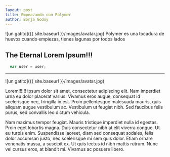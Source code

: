 ```yaml
---
layout: post
title: Empeazando con Polymer
author: Borja Godoy
---
```

![un gatito]({{ site.baseurl }}/images/avatar.jpg)
Polymer es una tocadura de huevos cuando empiezas, tienes lagunas por todos lados
## The Eternal Lorem Ipsum!!!

```js
  var user = user;
```
-----
![un gatito]({{ site.baseurl }}/images/avatar.jpg)

Lorem!!!!!! ipsum dolor sit amet, consectetur adipiscing elit. Nam imperdiet urna eu dolor placerat varius. Vivamus eros augue, consequat id scelerisque nec, fringilla in est. Proin pellentesque malesuada mauris, quis aliquam augue vestibulum ac. Vestibulum ut feugiat nibh. Sed faucibus felis purus, sed convallis leo dictum vehicula.

Nam maximus tempor feugiat. Mauris tristique imperdiet nulla id egestas. Proin eget lobortis magna. Duis consectetur nibh at elit viverra congue. Ut eu turpis enim. Suspendisse laoreet, diam sed consequat sodales, felis dolor accumsan justo, nec scelerisque mi sem quis dolor. Etiam ornare venenatis massa, a suscipit ex. Ut quis lectus id nibh mattis rutrum. Nunc vel cursus eros, at blandit mi. Vivamus ac posuere libero.
